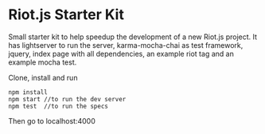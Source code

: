 # Riot.js Starter Kit
Small starter kit to help speedup the development of a new Riot.js project.
It has lightserver to run the server, karma-mocha-chai as test framework, jquery, 
index page with all dependencies, an example riot tag and an example mocha test.


Clone, install and run
```
npm install
npm start //to run the dev server
npm test  //to run the specs
```

Then go to localhost:4000
